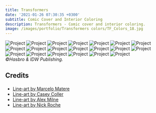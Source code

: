 ```yaml
---
title: Transformers
date: '2021-01-26 07:30:35 +0300'
subtitle: Comic Cover and Interior Coloring
description: Transformers - Comic cover and interior coloring.
image: /images/portfolio/Transformers colors/TF_Colors_18.jpg
---
```


<div class="gallery-box">
  <div class="gallery">
    <img src="{{site.baseurl}}/images/portfolio/Transformers colors/TF_Colors_1.jpg" alt="Project">
    <img src="{{site.baseurl}}/images/portfolio/Transformers colors/TF_Colors_2.jpg" alt="Project">
    <img src="{{site.baseurl}}/images/portfolio/Transformers colors/TF_Colors_3.jpg" alt="Project">
    <img src="{{site.baseurl}}/images/portfolio/Transformers colors/TF_Colors_4.jpg" alt="Project">
    <img src="{{site.baseurl}}/images/portfolio/Transformers colors/TF_Colors_5.jpg" alt="Project">
    <img src="{{site.baseurl}}/images/portfolio/Transformers colors/TF_Colors_6.jpg" alt="Project">
    <img src="{{site.baseurl}}/images/portfolio/Transformers colors/TF_Colors_7.jpg" alt="Project">
    <img src="{{site.baseurl}}/images/portfolio/Transformers colors/TF_Colors_8.jpg" alt="Project">
    <img src="{{site.baseurl}}/images/portfolio/Transformers colors/TF_Colors_9.jpg" alt="Project">
    <img src="{{site.baseurl}}/images/portfolio/Transformers colors/TF_Colors_10.jpg" alt="Project">
    <img src="{{site.baseurl}}/images/portfolio/Transformers colors/TF_Colors_11.jpg" alt="Project">
    <img src="{{site.baseurl}}/images/portfolio/Transformers colors/TF_Colors_12.jpg" alt="Project">
    <img src="{{site.baseurl}}/images/portfolio/Transformers colors/TF_Colors_13.jpg" alt="Project">
    <img src="{{site.baseurl}}/images/portfolio/Transformers colors/TF_Colors_14.jpg" alt="Project">
    <img src="{{site.baseurl}}/images/portfolio/Transformers colors/TF_Colors_15.jpg" alt="Project">
    <img src="{{site.baseurl}}/images/portfolio/Transformers colors/TF_Colors_16.jpg" alt="Project">
    <img src="{{site.baseurl}}/images/portfolio/Transformers colors/TF_Colors_17.jpg" alt="Project">
    <img src="{{site.baseurl}}/images/portfolio/Transformers colors/TF_Colors_19.jpg" alt="Project">
    <img src="{{site.baseurl}}/images/portfolio/Transformers colors/TF_Colors_20.jpg" alt="Project">
    <img src="{{site.baseurl}}/images/portfolio/Transformers colors/TF_Colors_18.jpg" alt="Project">
  </div>
  <em>©Hasbro & IDW Publishing.</em>
</div>

<div class="block-header inner-sm" style="margin-top: 1.5em; margin-bottom: 1.5em">
  <h2 class="block-title line-top">Credits</h2>
</div>

* <a href="#secao-destino">Line-art by Marcelo Matere</a>
* <a href="#secao-destino">Line-art by Casey Coller</a>
* <a href="#secao-destino">Line-art by Alex Milne</a>
* <a href="#secao-destino">Line-art by Nick Roche</a>

